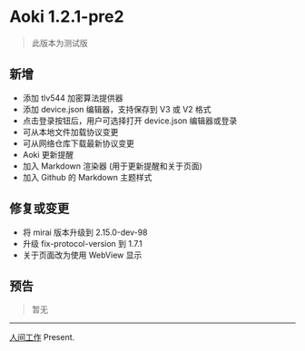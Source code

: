 # Aoki 1.2.1-pre2
> 此版本为测试版

## 新增
* 添加 tlv544 加密算法提供器
* 添加 device.json 编辑器，支持保存到 V3 或 V2 格式
* 点击登录按钮后，用户可选择打开 device.json 编辑器或登录
* 可从本地文件加载协议变更
* 可从网络仓库下载最新协议变更
* Aoki 更新提醒
* 加入 Markdown 渲染器 (用于更新提醒和关于页面)
* 加入 Github 的 Markdown 主题样式

## 修复或变更
* 将 mirai 版本升级到 2.15.0-dev-98
* 升级 fix-protocol-version 到 1.7.1
* 关于页面改为使用 WebView 显示

## 预告
> 暂无

------
[人间工作](https://www.mrxiaom.top/) Present.
